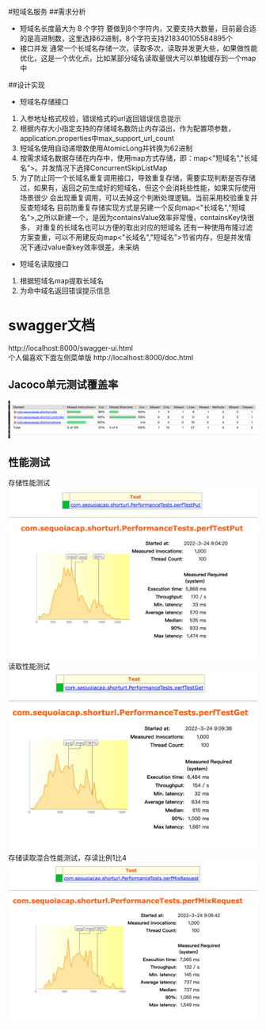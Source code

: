 #短域名服务
##需求分析
- 短域名长度最大为 8 个字符
要做到8个字符内，又要支持大数量，目前最合适的是高进制数，这里选择62进制，8个字符支持218340105584895个
- 接口并发
通常一个长域名存储一次，读取多次，读取并发更大些，如果做性能优化，这是一个优化点，比如某部分域名读取量很大可以单独缓存到一个map中

##设计实现
- 短域名存储接口
1. 入参地址格式校验，错误格式的url返回错误信息提示
2. 根据内存大小指定支持的存储域名数防止内存溢出，作为配置项参数，application.properties中max_support_url_count
3. 短域名使用自动递增数使用AtomicLong并转换为62进制
3. 按需求域名数据存储在内存中，使用map方式存储，即：map<"短域名","长域名">。并发情况下选择ConcurrentSkipListMap
4. 为了防止同一个长域名重复调用接口，导致重复存储，需要实现判断是否存储过，如果有，返回之前生成好的短域名，但这个会消耗些性能，如果实际使用场景很少
   会出现重复调用，可以去掉这个判断处理逻辑。当前采用校验重复并反查短域名
   目前防重复存储实现方式是另建一个反向map<"长域名","短域名">,之所以新建一个，是因为containsValue效率非常慢，containsKey快很多，
   对重复的长域名也可以方便的取出对应的短域名
   还有一种使用布隆过滤方案查重，可以不用建反向map<"长域名","短域名">节省内存，但是并发情况下通过value查key效率很差，未采纳

- 短域名读取接口
1. 根据短域名map提取长域名
2. 为命中域名返回错误提示信息


# swagger文档

http://localhost:8000/swagger-ui.html   
个人偏喜欢下面左侧菜单版
http://localhost:8000/doc.html


## Jacoco单元测试覆盖率

![Jacoco单元测试覆盖率](Jacoco单元测试覆盖率.jpg)

## 性能测试
存储性能测试
![存储性能测试](存储性能测试.jpg)
读取性能测试
![读取性能测试](读取性能测试.jpg)
存储读取混合性能测试，存读比例1比4
![混合性能测试](混合性能测试.jpg)